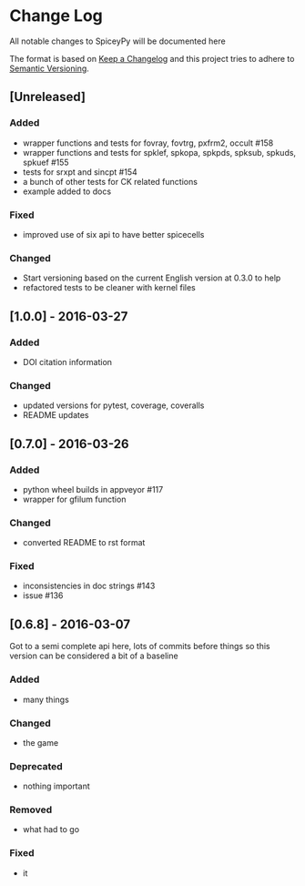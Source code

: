 # Change Log
All notable changes to SpiceyPy will be documented here

The format is based on [Keep a Changelog](http://keepachangelog.com/)
and this project tries to adhere to [Semantic Versioning](http://semver.org/).

## [Unreleased]
### Added
- wrapper functions and tests for fovray, fovtrg, pxfrm2, occult #158
- wrapper functions and tests for spklef, spkopa, spkpds, spksub, spkuds, spkuef #155
- tests for srxpt and sincpt #154
- a bunch of other tests for CK related functions
- example added to docs
### Fixed
- improved use of six api to have better spicecells
### Changed
- Start versioning based on the current English version at 0.3.0 to help
- refactored tests to be cleaner with kernel files

## [1.0.0] - 2016-03-27
### Added
- DOI citation information
### Changed
- updated versions for pytest, coverage, coveralls
- README updates

## [0.7.0] - 2016-03-26
### Added
- python wheel builds in appveyor #117
- wrapper for gfilum function
### Changed
- converted README to rst format
### Fixed
- inconsistencies in doc strings #143
- issue #136

## [0.6.8] - 2016-03-07

Got to a semi complete api here, lots of commits
before things so this version can be considered a bit of a baseline

### Added
- many things
### Changed
- the game
### Deprecated
- nothing important
### Removed
- what had to go
### Fixed
- it
